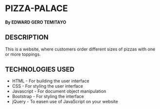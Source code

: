 # PIZZA-PALACE
#### By **EDWARD GERO TEMITAYO**

## DESCRIPTION
This is a website, where customers order different sizes of pizzas with one or more toppings.

## TECHNOLOGIES USED
* HTML - For building the user interface
* CSS - For styling the user interface
* Javascript - For document object manipulation
* Bootstrap - For styling the interface
* jQuery - To easen use of JavaScript on your website


